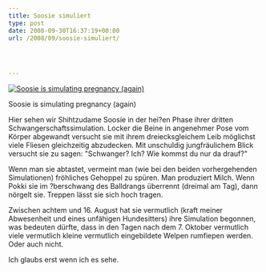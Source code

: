 ```yaml
---
title: Soosie simuliert
type: post
date: 2008-09-30T16:37:19+00:00
url: /2008/09/soosie-simuliert/




---
```

<div class="flickr">
  <a href="http://www.flickr.com/photos/schreibblogade/2903382829/" title="Soosie is simulating pregnancy (again)"><img src="//farm4.static.flickr.com/3258/2903382829_9f8e2fb212.jpg" alt="Soosie is simulating pregnancy (again)" /></a></p>

  <p>
    Soosie is simulating pregnancy (again)
  </p>
</div>

Hier sehen wir Shihtzudame Soosie in der hei?en Phase ihrer dritten Schwangerschaftssimulation. Locker die Beine in angenehmer Pose vom Körper abgewandt versucht sie mit ihrem dreiecksgleichem Leib möglichst viele Fliesen gleichzeitig abzudecken. Mit unschuldig jungfräulichem Blick versucht sie zu sagen: "Schwanger? Ich? Wie kommst du nur da drauf?"

Wenn man sie abtastet, vermeint man (wie bei den beiden vorhergehenden Simulationen) fröhliches Gehoppel zu spüren. Man produziert Milch. Wenn Pokki sie im ?berschwang des Balldrangs überrennt (dreimal am Tag), dann nörgelt sie. Treppen lässt sie sich hoch tragen.

Zwischen achtem und 16. August hat sie vermutlich (kraft meiner Abwesenheit und eines unfähigen Hundesitters) ihre Simulation begonnen, was bedeuten dürfte, dass in den Tagen nach dem 7. Oktober vermutlich viele vermutlich kleine vermutlich eingebildete Welpen rumfiepen werden. Oder auch nicht.

Ich glaubs erst wenn ich es sehe.

